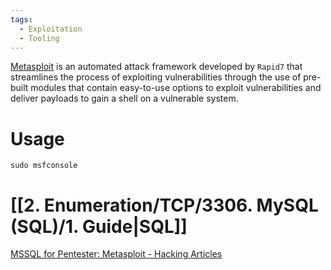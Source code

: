 ```yaml
---
tags:
  - Exploitation
  - Tooling
---
```

[Metasploit](https://www.metasploit.com/) is an automated attack framework developed by `Rapid7` that streamlines the process of exploiting vulnerabilities through the use of pre-built modules that contain easy-to-use options to exploit vulnerabilities and deliver payloads to gain a shell on a vulnerable system.
# Usage

```
sudo msfconsole
```

# [[2. Enumeration/TCP/3306. MySQL (SQL)/1. Guide|SQL]]

[MSSQL for Pentester: Metasploit - Hacking Articles](https://www.hackingarticles.in/mssql-for-pentester-metasploit/)